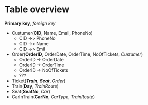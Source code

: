 # Table overview
**Primary key**, *foreign key*

- Custumer(**CID**, Name, Email, PhoneNo)
    - CID ->> PhoneNo
    - CID ->> Name
    - CID ->> Emil
- Order(**OrderID**, OrderDate, OrderTime, NoOfTickets, *Custumer*)
    - OrderID -> OrderDate
    - OrderID -> OrderTime
    - OrderID -> NoOfTickets
    - ???
- Ticket(***Train***, ***Seat***, *Order*)
- Train(**Day**, *TrainRoute*)
- Seat(**SeatNo**, *Car*)
- CarInTrain(**CarNo**, *CarType*, *TrainRoute*)
